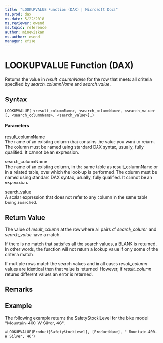 ```yaml
---
title: "LOOKUPVALUE Function (DAX) | Microsoft Docs"
ms.prod: dax
ms.date: 5/22/2018
ms.reviewer: owend
ms.topic: reference
author: minewiskan
ms.author: owend
manager: kfile
---
```

# LOOKUPVALUE Function (DAX)
Returns the value in *result_columnName* for the row that meets all criteria specified by *search_columnName* and *search_value*.  
  
## Syntax  
  
```dax
LOOKUPVALUE( <result_columnName>, <search_columnName>, <search_value>[, <search_columnName>, <search_value>]…)  
```
  
#### Parameters  
result_columnName  
The name of an existing column that contains the value you want to return. The column must be named using standard DAX syntax, usually, fully qualified. It cannot be an expression.  
  
search_columnName  
The name of an existing column, in the same table as result_columnName or in a related table, over which the look-up is performed. The column must be named using standard DAX syntax, usually, fully qualified. It cannot be an expression.  
  
search_value  
A scalar expression that does not refer to any column in the same table being searched.  
  
## Return Value  
The value of *result_column* at the row where all pairs of *search_column* and *search_value* have a match.  
  
If there is no match that satisfies all the search values, a BLANK is returned. In other words, the function will not return a lookup value if only some of the criteria match.  
  
If multiple rows match the search values and in all cases *result_column* values are identical then that value is returned. However, if *result_column* returns different values an error is returned.  
  
## Remarks  
  
## Example  
The following example returns the SafetyStocklLevel for the bike model "Mountain-400-W Silver, 46".  
  
```dax
=LOOKUPVALUE(Product[SafetyStockLevel], [ProductName], " Mountain-400-W Silver, 46")  
```
